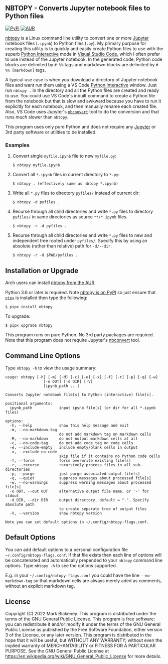 ## NBTOPY - Converts Jupyter notebook files to Python files
[![PyPi](https://img.shields.io/pypi/v/nbtopy)](https://pypi.org/project/nbtopy/)
[![AUR](https://img.shields.io/aur/version/nbtopy)](https://aur.archlinux.org/packages/nbtopy/)

[nbtopy](http://github.com/bulletmark/nbtopy) is a Linux command line
utility to convert one or more [Jupyter](https://jupyter.org/) notebook
files (`.ipynb`) to Python files (`.py`). My primary purpose for
creating this utility is to quickly and easily create Python files to
use with the superb [Python
Interactive](https://code.visualstudio.com/docs/python/jupyter-support-py)
mode in [Visual Studio Code](https://code.visualstudio.com/), which I
often prefer to use instead of the Jupyter notebook. In the generated
code, Python code blocks are delimited by `# %%` tags and markdown
blocks are delimited by `# %% [markdown]` tags.

A typical use case is when you download a directory of Jupyter notebook
files and want run them using a VS Code [Python
Interactive](https://code.visualstudio.com/docs/python/jupyter-support-py)
window. Just run `nbtopy .` in the directory and all the Python files
are created and ready to use. You could use VS Code's inbuilt command to
create a Python file from the notebook but that is slow and awkward
because you have to run it explicitly for each notebook, and then
manually rename each created file. Also, VS Code uses Jupyter's
[`nbconvert`](https://nbconvert.readthedocs.io/) tool to do the
conversion and that runs *much* slower than `nbtopy`.

This program uses only pure Python and does not require any
[Jupyter](https://jupyter.org/) or 3rd party software or utilities to be
installed.

### Examples

1. Convert single `myfile.ipynb` file to new `myfile.py`:

    ```
    $ nbtopy myfile.ipynb
    ```

2. Convert all `*.ipynb` files in current directory to `*.py`:

    ```
    $ nbtopy . (effectively same as nbtopy *.ipynb)
    ```

3. Write all `*.py` files to directory `pyfiles/` instead of current dir:

    ```
    $ nbtopy -d pyfiles .
    ```

4. Recurse through all child directories and write `*.py` files to
   directory `pyfiles/` in same directories as source `**/*.ipynb`
   files.

    ```
    $ nbtopy -r -d pyfiles .
    ```

5. Recurse through all child directories and write `*.py` files to new
   and independent tree rooted under `pyfiles/`. Specify this by using
   an absolute (rather than relative) path for `-d/--dir`.

    ```
    $ nbtopy -r -d $PWD/pyfiles .
    ```

## Installation or Upgrade

Arch users can install [nbtopy from the
AUR](https://aur.archlinux.org/packages/nbtopy/).

Python 3.6 or later is required. Note [nbtopy is on
PyPI](https://pypi.org/project/nbtopy/) so just ensure that
[`pipx`](https://pipx.pypa.io/stable/) is installed then type the
following:

```
$ pipx install nbtopy
```

To upgrade:

```
$ pipx upgrade nbtopy
```

This program runs on pure Python. No 3rd party packages are required.
Note that this program does not require Jupyter's
[nbconvert](https://nbconvert.readthedocs.io/) tool.

## Command Line Options

Type `nbtopy -h` to view the usage summary:

```
usage: nbtopy [-h] [-m] [-M] [-c] [-e] [-x] [-f] [-r] [-p] [-q] [-w]
                 [-o OUT] [-d DIR] [-V]
                 [ipynb_path ...]

Converts Jupyter notebook file[s] to Python (interactive) file[s].

positional arguments:
  ipynb_path            input ipynb file[s] (or dir for all *.ipynb files)

options:
  -h, --help            show this help message and exit
  -m, --no-markdown-tag
                        do not add markdown tag on markdown cells
  -M, --no-markdown     do not output markdown cells at all
  -c, --no-code-tag     do not add code tag on code cells
  -e, --include-empty   include empty/blank cells in output
  -x, --exclude-no-code
                        skip file if it contains no Python code cells
  -f, --force           force overwrite existing file[s]
  -r, --recurse         recursively process files in all sub-directories
  -p, --purge           just purge associated output file[s]
  -q, --quiet           suppress messages about processed file[s]
  -w, --no-warnings     suppress warning messages about processed file[s]
  -o OUT, --out OUT     alternative output file name, or '-' for stdout
  -d DIR, --dir DIR     output directory, default = ".". Specify absolute path
                        to create separate tree of output files
  -V, --version         show nbtopy version

Note you can set default options in ~/.config/nbtopy-flags.conf.
```

## Default Options

You can add default options to a personal configuration file
`~/.config/nbtopy-flags.conf`. If that file exists then each line of
options will be concatenated and automatically prepended to your
`nbtopy` command line options. Type `nbtopy -h` to see the options
supported.

E.g. in your `~/.config/nbtopy-flags.conf` you could have the line
`--no-markdown-tag` so that markdown cells are always merely aded as
comments, without an explicit markdown tag.

## License

Copyright (C) 2022 Mark Blakeney. This program is distributed under the
terms of the GNU General Public License. This program is free software:
you can redistribute it and/or modify it under the terms of the GNU
General Public License as published by the Free Software Foundation,
either version 3 of the License, or any later version. This program is
distributed in the hope that it will be useful, but WITHOUT ANY
WARRANTY; without even the implied warranty of MERCHANTABILITY or
FITNESS FOR A PARTICULAR PURPOSE. See the GNU General Public License at
<https://en.wikipedia.org/wiki/GNU_General_Public_License> for more details.

<!-- vim: se ai syn=markdown: -->
